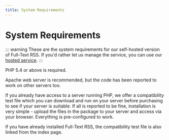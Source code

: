 ```yaml
---
title: System Requirements
---
```


# System Requirements

::: warning
These are the system requirements for our self-hosted version of Full-Text RSS. If you'd rather let us manage the service, you can use our [hosted service](https://market.mashape.com/fivefilters/full-text-rss).
:::

PHP 5.4 or above is required.

Apache web server is recommended, but the code has been reported to work on other servers too.

If you already have access to a server running PHP, we offer a compatibility test file which you can download and run on your server before purchasing to see if your server is suitable. If all is reported to be fine, installation is very simple - upload the files in the package to your server and access via your browser. Everything is pre-configured to work.

If you have already installed Full-Text RSS, the compatibility test file is also linked from the index page.
